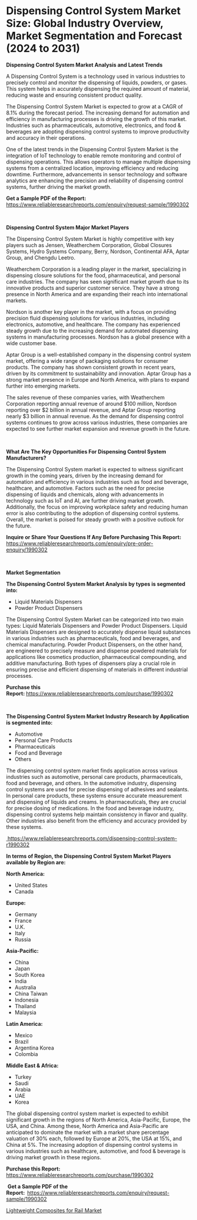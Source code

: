<p><h1>Dispensing Control System Market Size: Global Industry Overview, Market Segmentation and Forecast (2024 to 2031)</h1></p><p><strong>Dispensing Control System Market Analysis and Latest Trends</strong></p>
<p><p>A Dispensing Control System is a technology used in various industries to precisely control and monitor the dispensing of liquids, powders, or gases. This system helps in accurately dispensing the required amount of material, reducing waste and ensuring consistent product quality.</p><p>The Dispensing Control System Market is expected to grow at a CAGR of 8.1% during the forecast period. The increasing demand for automation and efficiency in manufacturing processes is driving the growth of this market. Industries such as pharmaceuticals, automotive, electronics, and food & beverages are adopting dispensing control systems to improve productivity and accuracy in their operations.</p><p>One of the latest trends in the Dispensing Control System Market is the integration of IoT technology to enable remote monitoring and control of dispensing operations. This allows operators to manage multiple dispensing systems from a centralized location, improving efficiency and reducing downtime. Furthermore, advancements in sensor technology and software analytics are enhancing the precision and reliability of dispensing control systems, further driving the market growth.</p></p>
<p><strong>Get a Sample PDF of the Report:&nbsp;</strong> <a href="https://www.reliableresearchreports.com/enquiry/request-sample/1990302">https://www.reliableresearchreports.com/enquiry/request-sample/1990302</a></p>
<p>&nbsp;</p>
<p><strong>Dispensing Control System Major Market Players</strong></p>
<p><p>The Dispensing Control System Market is highly competitive with key players such as Jensen, Weatherchem Corporation, Global Closures Systems, Hydro Systems Company, Berry, Nordson, Continental AFA, Aptar Group, and Chengdu Leetro. </p><p>Weatherchem Corporation is a leading player in the market, specializing in dispensing closure solutions for the food, pharmaceutical, and personal care industries. The company has seen significant market growth due to its innovative products and superior customer service. They have a strong presence in North America and are expanding their reach into international markets.</p><p>Nordson is another key player in the market, with a focus on providing precision fluid dispensing solutions for various industries, including electronics, automotive, and healthcare. The company has experienced steady growth due to the increasing demand for automated dispensing systems in manufacturing processes. Nordson has a global presence with a wide customer base.</p><p>Aptar Group is a well-established company in the dispensing control system market, offering a wide range of packaging solutions for consumer products. The company has shown consistent growth in recent years, driven by its commitment to sustainability and innovation. Aptar Group has a strong market presence in Europe and North America, with plans to expand further into emerging markets.</p><p>The sales revenue of these companies varies, with Weatherchem Corporation reporting annual revenue of around $100 million, Nordson reporting over $2 billion in annual revenue, and Aptar Group reporting nearly $3 billion in annual revenue. As the demand for dispensing control systems continues to grow across various industries, these companies are expected to see further market expansion and revenue growth in the future.</p></p>
<p>&nbsp;</p>
<p><strong>What Are The Key Opportunities For Dispensing Control System Manufacturers?</strong></p>
<p><p>The Dispensing Control System market is expected to witness significant growth in the coming years, driven by the increasing demand for automation and efficiency in various industries such as food and beverage, healthcare, and automotive. Factors such as the need for precise dispensing of liquids and chemicals, along with advancements in technology such as IoT and AI, are further driving market growth. Additionally, the focus on improving workplace safety and reducing human error is also contributing to the adoption of dispensing control systems. Overall, the market is poised for steady growth with a positive outlook for the future.</p></p>
<p><strong>Inquire or Share Your Questions If Any Before Purchasing This Report:</strong> <a href="https://www.reliableresearchreports.com/enquiry/pre-order-enquiry/1990302">https://www.reliableresearchreports.com/enquiry/pre-order-enquiry/1990302</a></p>
<p>&nbsp;</p>
<p><strong>Market Segmentation</strong></p>
<p><strong>The Dispensing Control System Market Analysis by types is segmented into:</strong></p>
<p><ul><li>Liquid Materials Dispensers</li><li>Powder Product Dispensers</li></ul></p>
<p><p>The Dispensing Control System Market can be categorized into two main types: Liquid Materials Dispensers and Powder Product Dispensers. Liquid Materials Dispensers are designed to accurately dispense liquid substances in various industries such as pharmaceuticals, food and beverages, and chemical manufacturing. Powder Product Dispensers, on the other hand, are engineered to precisely measure and dispense powdered materials for applications like cosmetics production, pharmaceutical compounding, and additive manufacturing. Both types of dispensers play a crucial role in ensuring precise and efficient dispensing of materials in different industrial processes.</p></p>
<p><strong>Purchase this Report:&nbsp;</strong><a href="https://www.reliableresearchreports.com/purchase/1990302">https://www.reliableresearchreports.com/purchase/1990302</a></p>
<p>&nbsp;</p>
<p><strong>The Dispensing Control System Market Industry Research by Application is segmented into:</strong></p>
<p><ul><li>Automotive</li><li>Personal Care Products</li><li>Pharmaceuticals</li><li>Food and Beverage</li><li>Others</li></ul></p>
<p><p>The dispensing control system market finds application across various industries such as automotive, personal care products, pharmaceuticals, food and beverage, and others. In the automotive industry, dispensing control systems are used for precise dispensing of adhesives and sealants. In personal care products, these systems ensure accurate measurement and dispensing of liquids and creams. In pharmaceuticals, they are crucial for precise dosing of medications. In the food and beverage industry, dispensing control systems help maintain consistency in flavor and quality. Other industries also benefit from the efficiency and accuracy provided by these systems.</p></p>
<p><a href="https://www.reliableresearchreports.com/dispensing-control-system-r1990302">&nbsp;https://www.reliableresearchreports.com/dispensing-control-system-r1990302</a></p>
<p><strong>In terms of Region, the Dispensing Control System Market Players available by Region are:</strong></p>
<p>
    <p> <strong> North America: </strong>
        <ul>
            <li>United States</li>
            <li>Canada</li>
        </ul>
        </p> 
    <p> <strong> Europe: </strong>
        <ul>
            <li>Germany</li>
            <li>France</li>
            <li>U.K.</li>
            <li>Italy</li>
            <li>Russia</li>
        </ul>
        </p> 
    <p> <strong> Asia-Pacific: </strong>
        <ul>
            <li>China</li>
            <li>Japan</li>
            <li>South Korea</li>
            <li>India</li>
            <li>Australia</li>
            <li>China Taiwan</li>
            <li>Indonesia</li>
            <li>Thailand</li>
            <li>Malaysia</li>
        </ul>
        </p> 
    <p> <strong> Latin America: </strong>
        <ul>
            <li>Mexico</li>
            <li>Brazil</li>
            <li>Argentina Korea</li>
            <li>Colombia</li>
        </ul>
        </p> 
    <p> <strong> Middle East & Africa: </strong>
        <ul>
            <li>Turkey</li>
            <li>Saudi</li>
            <li>Arabia</li>
            <li>UAE</li>
            <li>Korea</li>
        </ul>
    </p>
    </p>
<p><p>The global dispensing control system market is expected to exhibit significant growth in the regions of North America, Asia-Pacific, Europe, the USA, and China. Among these, North America and Asia-Pacific are anticipated to dominate the market with a market share percentage valuation of 30% each, followed by Europe at 20%, the USA at 15%, and China at 5%. The increasing adoption of dispensing control systems in various industries such as healthcare, automotive, and food & beverage is driving market growth in these regions.</p></p>
<p><strong>Purchase this Report: </strong><a href="https://www.reliableresearchreports.com/purchase/1990302">https://www.reliableresearchreports.com/purchase/1990302</a></p>
<p>&nbsp;<strong>Get a Sample PDF of the Report:&nbsp;&nbsp;</strong><a href="https://www.reliableresearchreports.com/enquiry/request-sample/1990302">https://www.reliableresearchreports.com/enquiry/request-sample/1990302</a></p>
<p><strong></strong></p>
<p><p><a href="https://github.com/crlaem461/Market-Research-Report-List-1/blob/main/lightweight-composites-for-rail-market.md">Lightweight Composites for Rail Market</a></p></p>
